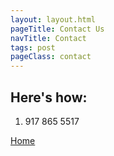 ```yaml
---
layout: layout.html
pageTitle: Contact Us
navTitle: Contact
tags: post
pageClass: contact
---
```


## Here's how:

1. 917 865 5517

[Home](/)
